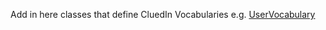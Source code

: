 Add in here classes that define CluedIn Vocabularies e.g. [UserVocabulary](https://github.com/CluedIn-io/CluedIn.Crawling.HelloWorld/blob/master/src/HelloWorld.Crawling/Vocabularies/UserVocabulary.cs)

